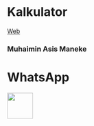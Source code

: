 # Kalkulator

[Web]()

### Muhaimin Asis Maneke
# WhatsApp
<a href="https://wa.me/6282189745733"><img src="https://github.com/imin-code/icon-social-media/blob/main/logo-icons/whatsapp-circle.png" width="60"></a>
